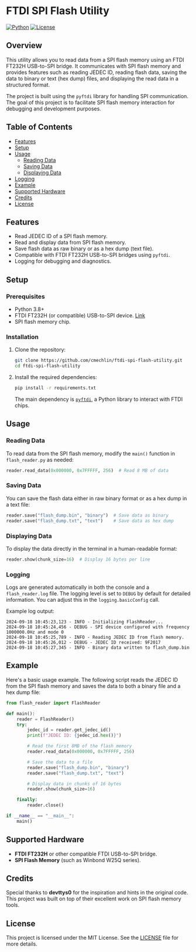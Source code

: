 # FTDI SPI Flash Utility

[![Python](https://img.shields.io/badge/python-3.8%2B-blue.svg)](https://www.python.org/)
[![License](https://img.shields.io/badge/license-MIT-green.svg)](LICENSE)

## Overview

This utility allows you to read data from a SPI flash memory using an FTDI FT232H USB-to-SPI bridge. It communicates with SPI flash memory and provides features such as reading JEDEC ID, reading flash data, saving the data to binary or text (hex dump) files, and displaying the read data in a structured format.

The project is built using the `pyftdi` library for handling SPI communication. The goal of this project is to facilitate SPI flash memory interaction for debugging and development purposes.

## Table of Contents

- [Features](#features)
- [Setup](#setup)
- [Usage](#usage)
  - [Reading Data](#reading-data)
  - [Saving Data](#saving-data)
  - [Displaying Data](#displaying-data)
- [Logging](#logging)
- [Example](#example)
- [Supported Hardware](#supported-hardware)
- [Credits](#credits)
- [License](#license)

## Features

- Read JEDEC ID of a SPI flash memory.
- Read and display data from SPI flash memory.
- Save flash data as raw binary or as a hex dump (text file).
- Compatible with FTDI FT232H USB-to-SPI bridges using `pyftdi`.
- Logging for debugging and diagnostics.

## Setup

### Prerequisites

- Python 3.8+
- FTDI FT232H (or compatible) USB-to-SPI device. [Link](https://ftdichip.com/wp-content/uploads/2023/07/DS_C232HM_MPSSE_CABLE-.pdf)
- SPI flash memory chip.

### Installation

1. Clone the repository:

   ```bash
   git clone https://github.com/cmechlin/ftdi-spi-flash-utility.git
   cd ftdi-spi-flash-utility
   ```

2. Install the required dependencies:

   ```bash
   pip install -r requirements.txt
   ```

   The main dependency is [`pyftdi`](https://eblot.github.io/pyftdi/), a Python library to interact with FTDI chips.

## Usage

### Reading Data

To read data from the SPI flash memory, modify the `main()` function in `flash_reader.py` as needed:

```python
reader.read_data(0x000000, 0x7FFFFF, 256)  # Read 8 MB of data
```

### Saving Data

You can save the flash data either in raw binary format or as a hex dump in a text file:

```python
reader.save("flash_dump.bin", "binary")  # Save data as binary
reader.save("flash_dump.txt", "text")    # Save data as hex dump
```

### Displaying Data

To display the data directly in the terminal in a human-readable format:

```python
reader.show(chunk_size=16)  # Display 16 bytes per line
```

### Logging

Logs are generated automatically in both the console and a `flash_reader.log` file. The logging level is set to `DEBUG` by default for detailed information. You can adjust this in the `logging.basicConfig` call.

Example log output:

```log
2024-09-18 10:45:23,123 - INFO - Initializing FlashReader...
2024-09-18 10:45:24,456 - DEBUG - SPI device configured with frequency 1000000.0Hz and mode 0
2024-09-18 10:45:25,789 - INFO - Reading JEDEC ID from flash memory.
2024-09-18 10:45:26,012 - DEBUG - JEDEC ID received: 9F2017
2024-09-18 10:45:27,345 - INFO - Binary data written to flash_dump.bin
```

## Example

Here's a basic usage example. The following script reads the JEDEC ID from the SPI flash memory and saves the data to both a binary file and a hex dump file:

```python
from flash_reader import FlashReader

def main():
    reader = FlashReader()
    try:
        jedec_id = reader.get_jedec_id()
        print(f"JEDEC ID: {jedec_id.hex()}")

        # Read the first 8MB of the flash memory
        reader.read_data(0x000000, 0x7FFFFF, 256)

        # Save the data to a file
        reader.save("flash_dump.bin", "binary")
        reader.save("flash_dump.txt", "text")

        # Display data in chunks of 16 bytes
        reader.show(chunk_size=16)

    finally:
        reader.close()

if __name__ == "__main__":
    main()
```

## Supported Hardware

- **FTDI FT232H** or other compatible FTDI USB-to-SPI bridge.
- **SPI Flash Memory** (such as Winbond W25Q series).

## Credits

Special thanks to **devttys0** for the inspiration and hints in the original code. This project was built on top of their excellent work on SPI flash memory tools.

## License

This project is licensed under the MIT License. See the [LICENSE](LICENSE) file for more details.
